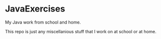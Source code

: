 # JavaExercises
My Java work from school and home.

This repo is just any miscellanious stuff that I work on at school or at home.
